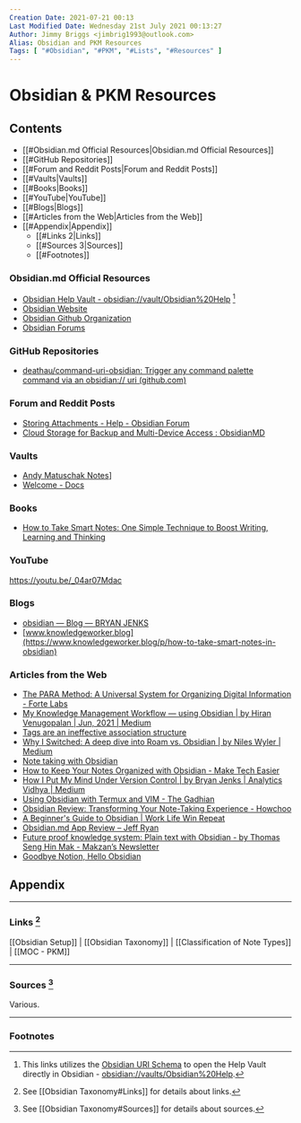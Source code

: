 ```yaml
---
Creation Date: 2021-07-21 00:13
Last Modified Date: Wednesday 21st July 2021 00:13:27
Author: Jimmy Briggs <jimbrig1993@outlook.com>
Alias: Obsidian and PKM Resources
Tags: [ "#Obsidian", "#PKM", "#Lists", "#Resources" ]
---
```


# Obsidian & PKM Resources

## Contents

- [[#Obsidian.md Official Resources|Obsidian.md Official Resources]]
- [[#GitHub Repositories]]
- [[#Forum and Reddit Posts|Forum and Reddit Posts]]
- [[#Vaults|Vaults]]
- [[#Books|Books]]
- [[#YouTube|YouTube]]
- [[#Blogs|Blogs]]
- [[#Articles from the Web|Articles from the Web]]
- [[#Appendix|Appendix]]
	- [[#Links 2|Links]]
	- [[#Sources 3|Sources]]
	- [[#Footnotes]]

### Obsidian.md Official Resources

* [Obsidian Help Vault - obsidian://vault/Obsidian%20Help](obsidian://vault/Obsidian%20Help) [^1]
* [Obsidian Website](https://obsidian.md)
* [Obsidian Github Organization](https://github.com/obsidianmd)
* [Obsidian Forums](https://forum.obsidian.md)

### GitHub Repositories

- [deathau/command-uri-obsidian: Trigger any command palette command via an obsidian:// uri (github.com)](https://github.com/deathau/command-uri-obsidian)

### Forum and Reddit Posts

* [Storing Attachments - Help - Obsidian Forum](https://forum.obsidian.md/t/storing-attachments/15889/13)
* [Cloud Storage for Backup and Multi-Device Access : ObsidianMD](https://www.reddit.com/r/ObsidianMD/comments/jqqqvc/cloud_storage_for_backup_and_multidevice_access/)


### Vaults

* [Andy Matuschak Notes](https://notes.andymatuschak.org/)]
* [Welcome - Docs](https://docs.thottingal.in/)

### Books

* [How to Take Smart Notes: One Simple Technique to Boost Writing, Learning and Thinking](https://www.amazon.com/How-Take-Smart-Notes-Nonfiction/dp/1542866502)

### YouTube  

https://youtu.be/_04ar07Mdac

### Blogs

* [obsidian — Blog — BRYAN JENKS](https://www.bryanjenks.dev/blog/tag/obsidian)
* [www.knowledgeworker.blog](https://www.knowledgeworker.blog/p/how-to-take-smart-notes-in-obsidian)

### Articles from the Web

* [The PARA Method: A Universal System for Organizing Digital Information - Forte Labs](https://fortelabs.co/blog/para/)
* [My Knowledge Management Workflow — using Obsidian | by Hiran Venugopalan | Jun, 2021 | Medium](https://hfactor.medium.com/my-obsidian-knowledge-management-workflow-f85efd03c8d5)
* [Tags are an ineffective association structure](https://notes.andymatuschak.org/Tags_are_an_ineffective_association_structure)
* [Why I Switched: A deep dive into Roam vs. Obsidian | by Niles Wyler | Medium](https://nileswyler.medium.com/why-i-switched-a-deep-dive-into-roam-vs-obsidian-df1a394971ff)
* [Note taking with Obsidian](https://rolisz.ro/2020/07/28/obsidian/)
* [How to Keep Your Notes Organized with Obsidian - Make Tech Easier](https://www.maketecheasier.com/keep-notes-organized-with-obsidian/)
* [How I Put My Mind Under Version Control | by Bryan Jenks | Analytics Vidhya | Medium](https://medium.com/analytics-vidhya/how-i-put-my-mind-under-version-control-24caea37b8a5)
* [Using Obsidian with Termux and VIM - The Gadhian](https://www.thegadhian.com/posts/using-obsidian-with-termux-and-vim/)
* [Obsidian Review: Transforming Your Note-Taking Experience - Howchoo](https://howchoo.com/obsidian/obsidian-review-transform-note-taking)
* [A Beginner's Guide to Obsidian | Work Life Win Repeat](https://www.worklifewinrepeat.com/beginners-guide-obsidian/)
* [Obsidian.md App Review – Jeff Ryan](https://jeffjryan.com/2020/12/05/obsidian/)
* [Future proof knowledge system: Plain text with Obsidian - by Thomas Seng Hin Mak - Makzan’s Newsletter](https://makzan.substack.com/p/future-proof-knowledge-system-plain)
* [Goodbye Notion, Hello Obsidian](https://nathanlabadie.com/goodbye-notion-hello-obsidian/)

## Appendix

***

### Links [^2]

 [[Obsidian Setup]] | [[Obsidian Taxonomy]] | [[Classification of Note Types]] | [[MOC - PKM]]
***

### Sources [^3]

Various.

***

### Footnotes

[^1]: This links utilizes the [Obsidian URI Schema]() to open the Help Vault directly in Obsidian - <obsidian://vaults/Obsidian%20Help>.
[^2]: See [[Obsidian Taxonomy#Links]] for details about links. 
[^3]: See [[Obsidian Taxonomy#Sources]] for details about sources.


